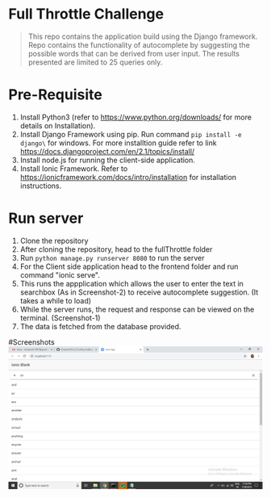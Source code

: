 # Full Throttle Challenge
>This repo contains the application build using the Django framework.
>Repo contains the functionality of autocomplete by suggesting the possible words that can be derived from user input. 
>The results presented are limited to 25 queries only.

# Pre-Requisite
1. Install Python3 (refer to https://www.python.org/downloads/ for more details on Installation).
2. Install Django Framework using pip. Run command `pip install -e django\` for windows. For more installtion guide refer to link https://docs.djangoproject.com/en/2.1/topics/install/ 
3. Install node.js for running the client-side application.
4. Install Ionic Framework. Refer to https://ionicframework.com/docs/intro/installation for installation instructions.

# Run server

1. Clone the repository
2. After cloning the repository, head to the fullThrottle folder
3. Run `python manage.py runserver 8080` to run the server
4. For the Client side application head to the frontend folder and run command "ionic serve".
5. This runs the appplication which allows the user to enter the text in searchbox (As in Screenshot-2) to receive autocomplete suggestion. (It takes a while to load)
6. While the server runs, the request and response can be viewed on the terminal. (Screenshot-1)
7. The data is fetched from the database provided.

#Screenshots
![Screenshot-1](Screenshots/Screenshot-1.png)
